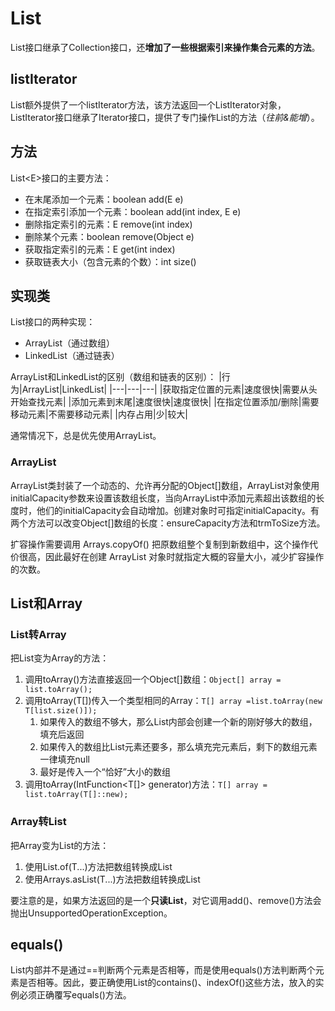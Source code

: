# List
List接口继承了Collection接口，还**增加了一些根据索引来操作集合元素的方法**。

## listIterator
List额外提供了一个listIterator方法，该方法返回一个ListIterator对象，ListIterator接口继承了Iterator接口，提供了专门操作List的方法（*往前&能增*）。

## 方法
List\<E>接口的主要方法：
* 在末尾添加一个元素：boolean add(E e)
* 在指定索引添加一个元素：boolean add(int index, E e)
* 删除指定索引的元素：E remove(int index)
* 删除某个元素：boolean remove(Object e)
* 获取指定索引的元素：E get(int index)
* 获取链表大小（包含元素的个数）：int size()

## 实现类
List接口的两种实现：
* ArrayList（通过数组）
* LinkedList（通过链表）

ArrayList和LinkedList的区别（数组和链表的区别）：
|行为|ArrayList|LinkedList|
|---|---|---|
|获取指定位置的元素|速度很快|需要从头开始查找元素|
|添加元素到末尾|速度很快|速度很快|
|在指定位置添加/删除|需要移动元素|不需要移动元素|
|内存占用|少|较大|

通常情况下，总是优先使用ArrayList。

### ArrayList
ArrayList类封装了一个动态的、允许再分配的Object\[]数组，ArrayList对象使用initialCapacity参数来设置该数组长度，当向ArrayList中添加元素超出该数组的长度时，他们的initialCapacity会自动增加。创建对象时可指定initialCapacity。有两个方法可以改变Object[]数组的长度：ensureCapacity方法和trmToSize方法。

扩容操作需要调用 Arrays.copyOf() 把原数组整个复制到新数组中，这个操作代价很高，因此最好在创建 ArrayList 对象时就指定大概的容量大小，减少扩容操作的次数。

## List和Array

### List转Array
把List变为Array的方法：
1. 调用toArray()方法直接返回一个Object\[]数组：`Object[] array = list.toArray();`
2. 调用toArray(T\[])传入一个类型相同的Array：`T[] array =list.toArray(new T[list.size()]);`
   1. 如果传入的数组不够大，那么List内部会创建一个新的刚好够大的数组，填充后返回
   2. 如果传入的数组比List元素还要多，那么填充完元素后，剩下的数组元素一律填充null
   3. 最好是传入一个“恰好”大小的数组
3. 调用toArray(IntFunction\<T[]> generator)方法：`T[] array = list.toArray(T[]::new);`

### Array转List
把Array变为List的方法：
1. 使用List.of(T...)方法把数组转换成List
2. 使用Arrays.asList(T...)方法把数组转换成List

要注意的是，如果方法返回的是一个**只读List**，对它调用add()、remove()方法会抛出UnsupportedOperationException。


## equals()
List内部并不是通过==判断两个元素是否相等，而是使用equals()方法判断两个元素是否相等。因此，要正确使用List的contains()、indexOf()这些方法，放入的实例必须正确覆写equals()方法。